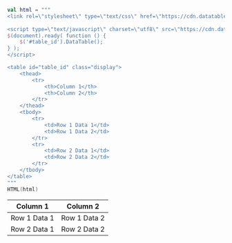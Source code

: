```kotlin
val html = """
<link rel=\"stylesheet\" type=\"text/css\" href=\"https://cdn.datatables.net/1.10.23/css/jquery.dataTables.css\">
  
<script type=\"text/javascript\" charset=\"utf8\" src=\"https://cdn.datatables.net/1.10.23/js/jquery.dataTables.js\">
$(document).ready( function () {
    $('#table_id').DataTable();
} );
</script>

<table id="table_id" class="display">
    <thead>
        <tr>
            <th>Column 1</th>
            <th>Column 2</th>
        </tr>
    </thead>
    <tbody>
        <tr>
            <td>Row 1 Data 1</td>
            <td>Row 1 Data 2</td>
        </tr>
        <tr>
            <td>Row 2 Data 1</td>
            <td>Row 2 Data 2</td>
        </tr>
    </tbody>
</table>
"""
HTML(html)
```





<link rel=\"stylesheet\" type=\"text/css\" href=\"https://cdn.datatables.net/1.10.23/css/jquery.dataTables.css\">

<script type=\"text/javascript\" charset=\"utf8\" src=\"https://cdn.datatables.net/1.10.23/js/jquery.dataTables.js\">
$(document).ready( function () {
    $('#table_id').DataTable();
} );
</script>

<table id="table_id" class="display">
    <thead>
        <tr>
            <th>Column 1</th>
            <th>Column 2</th>
        </tr>
    </thead>
    <tbody>
        <tr>
            <td>Row 1 Data 1</td>
            <td>Row 1 Data 2</td>
        </tr>
        <tr>
            <td>Row 2 Data 1</td>
            <td>Row 2 Data 2</td>
        </tr>
    </tbody>
</table>





```kotlin

```
